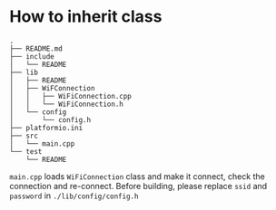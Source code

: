# How to inherit class

```
.
├── README.md
├── include
│   └── README
├── lib
│   ├── README
│   ├── WiFConnection
│   │   ├── WiFiConnection.cpp
│   │   └── WiFiConnection.h
│   └── config
│       └── config.h
├── platformio.ini
├── src
│   └── main.cpp
└── test
    └── README
```

`main.cpp` loads `WiFiConnection` class and make it connect, check the connection and re-connect.
Before building, please replace `ssid` and `password` in `./lib/config/config.h`
